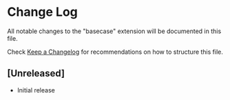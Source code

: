 # Change Log

All notable changes to the "basecase" extension will be documented in this file.

Check [Keep a Changelog](http://keepachangelog.com/) for recommendations on how to structure this file.

## [Unreleased]

- Initial release